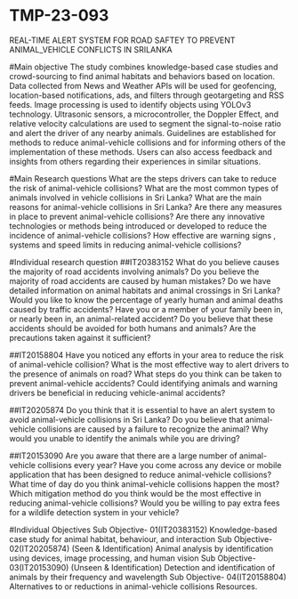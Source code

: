 # TMP-23-093

REAL-TIME ALERT SYSTEM FOR ROAD SAFTEY TO PREVENT ANIMAL_VEHICLE CONFLICTS IN SRILANKA


#Main objective
The study combines knowledge-based case studies and crowd-sourcing to find animal habitats and behaviors based on location. Data collected from News and Weather APIs will be used for geofencing, location-based notifications, ads, and filters through geotargeting and RSS feeds. Image processing is used to identify objects using YOLOv3 technology. Ultrasonic sensors, a microcontroller, the Doppler Effect, and relative velocity calculations are used to segment the signal-to-noise ratio and alert the driver of any nearby animals. Guidelines are established for methods to reduce animal-vehicle collisions and for informing others of the implementation of these methods. Users can also access feedback and insights from others regarding their experiences in similar situations.

#Main Research questions
What are the steps drivers can take to reduce the risk of animal-vehicle collisions?
What are the most common types of animals involved in vehicle collisions in Sri Lanka?
What are the main reasons for animal-vehicle collisions in Sri Lanka?
Are there any measures in place to prevent animal-vehicle collisions?
Are there any innovative technologies or methods being introduced or developed to reduce the incidence of animal-vehicle collisions?
How effective are warning signs , systems and speed limits in reducing animal-vehicle collisions?

#Individual research question
##IT20383152
What do you believe causes the majority of road accidents involving animals?
Do you believe the majority of road accidents are caused by human mistakes? 
Do we have detailed information on animal habitats and animal crossings in Sri Lanka?
Would you like to know the percentage of yearly human and animal deaths caused by traffic accidents?
Have you or a member of your family been in, or nearly been in, an animal-related accident? 
Do you believe that these accidents should be avoided for both humans and animals? Are the precautions taken against it sufficient?

##IT20158804
Have you noticed any efforts in your area to reduce the risk of animal-vehicle collision?
What is the most effective way to alert drivers to the presence of animals on road?
What steps do you think can be taken to prevent animal-vehicle accidents?
Could identifying animals and warning drivers be beneficial in reducing vehicle-animal accidents?

##IT20205874
Do you think that it is essential to have an alert system to avoid animal-vehicle collisions in Sri Lanka?
Do you believe that animal-vehicle collisions are caused by a failure to recognize the animal?
Why would you unable to identify the animals while you are driving?

##IT20153090
Are you aware that there are a large number of animal-vehicle collisions every year?
Have you come across any device or mobile application that has been designed to reduce animal-vehicle collisions?
What time of day do you think animal-vehicle collisions happen the most?
Which mitigation method do you think would be the most effective in reducing animal-vehicle collisions?
Would you be willing to pay extra fees for a wildlife detection system in your vehicle?

#Individual Objectives
Sub Objective- 01(IT20383152)  Knowledge-based case study for animal habitat, behaviour, and interaction
Sub Objective- 02(IT20205874) (Seen & Identification) Animal analysis by identification using devices, image processing, and human vision
Sub Objective- 03(IT20153090) (Unseen & Identification) Detection and identification of animals by their frequency and wavelength
Sub Objective- 04(IT20158804)  Alternatives to or reductions in animal-vehicle collisions Resources.
